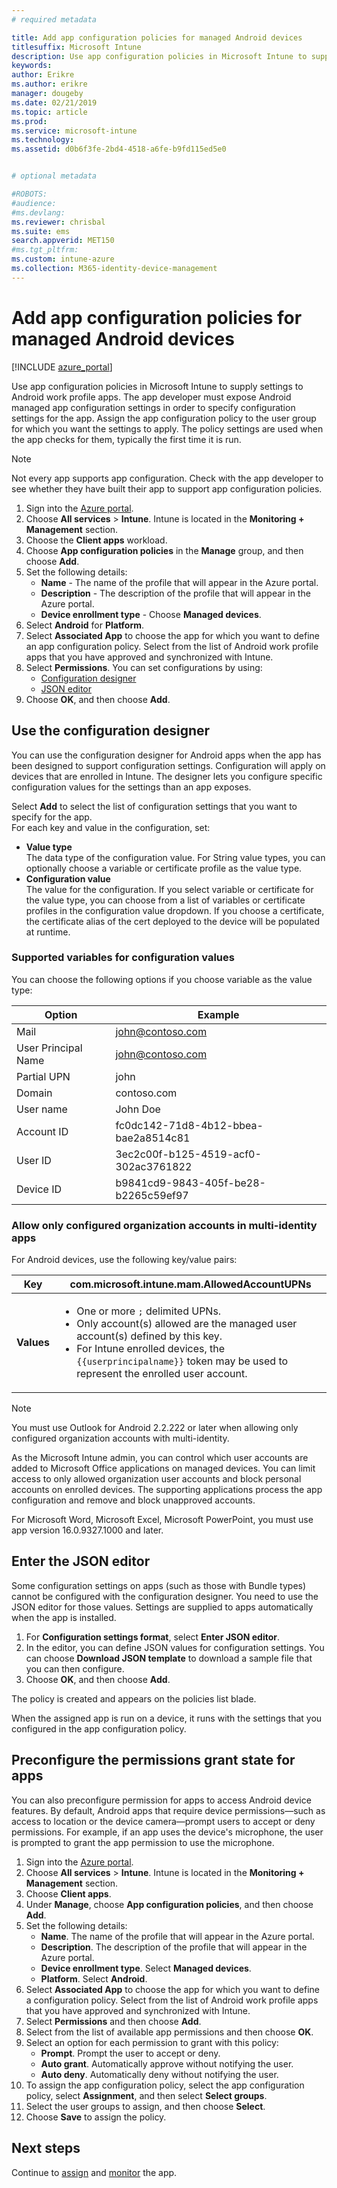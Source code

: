 ```yaml
---
# required metadata

title: Add app configuration policies for managed Android devices
titlesuffix: Microsoft Intune
description: Use app configuration policies in Microsoft Intune to supply settings when users run an Android work profile app.
keywords:
author: Erikre
ms.author: erikre
manager: dougeby
ms.date: 02/21/2019
ms.topic: article
ms.prod:
ms.service: microsoft-intune
ms.technology:
ms.assetid: d0b6f3fe-2bd4-4518-a6fe-b9fd115ed5e0


# optional metadata

#ROBOTS:
#audience:
#ms.devlang:
ms.reviewer: chrisbal
ms.suite: ems
search.appverid: MET150
#ms.tgt_pltfrm:
ms.custom: intune-azure
ms.collection: M365-identity-device-management
---
```


# Add app configuration policies for managed Android devices

[!INCLUDE [azure_portal](./includes/azure_portal.md)]

Use app configuration policies in Microsoft Intune to supply settings to Android work profile apps. The app developer must expose Android managed app configuration settings in order to specify configuration settings for the app. Assign the app configuration policy to the user group for which you want the settings to apply.  The policy settings are used when the app checks for them, typically the first time it is run.

> [!Note]  
> Not every app supports app configuration. Check with the app developer to see whether they have built their app to support app configuration policies.

1. Sign into the [Azure portal](https://portal.azure.com).
2. Choose **All services** > **Intune**. Intune is located in the **Monitoring + Management** section.
3. Choose the **Client apps** workload.
4. Choose **App configuration policies** in the **Manage** group, and then choose **Add**.
5. Set the following details:
    - **Name** - The name of the profile that will appear in the Azure portal.
    - **Description** - The  description of the profile that will appear in the Azure portal.
    - **Device enrollment type** - Choose **Managed devices**.
6. Select **Android** for **Platform**.
7. Select **Associated App** to choose the app for which you want to define an app configuration policy. Select from the list of Android work profile apps that you have approved and synchronized with Intune.
8. Select **Permissions**. You can set configurations by using:
    - [Configuration designer](#use-the-configuration-designer)
    - [JSON editor](#enter-the-json-editor)
9. Choose **OK**, and then choose **Add**.

## Use the configuration designer

You can use the configuration designer for Android apps when the app has been designed to support configuration settings. Configuration will apply on devices that are enrolled in Intune. The designer lets you configure specific configuration values for the settings than an app exposes.

Select **Add** to select the list of configuration settings that you want to specify for the app.  
For each key and value in the configuration, set:

  - **Value type**  
    The data type of the configuration value. For String value types, you can optionally choose a variable or certificate profile as the value type.
  - **Configuration value**  
    The value for the configuration. If you select variable or certificate for the value type, you can choose from a list of variables or certificate profiles in the configuration value dropdown.  If you choose a certificate, the certificate alias of the cert deployed to the device will be populated at runtime.
    
### Supported variables for configuration values

You can choose the following options if you choose variable as the value type:

| Option | Example |
|----|----|
| Mail | john@contoso.com |
| User Principal Name | john@contoso.com |
| Partial UPN | john |
| Domain | contoso.com |
| User name | John Doe |
| Account ID | fc0dc142-71d8-4b12-bbea-bae2a8514c81 |
| User ID | 3ec2c00f-b125-4519-acf0-302ac3761822 |
| Device ID | b9841cd9-9843-405f-be28-b2265c59ef97 |

### Allow only configured organization accounts in multi-identity apps 

For Android devices, use the following key/value pairs:

| **Key** | com.microsoft.intune.mam.AllowedAccountUPNs |
|--------|-------------------------------------------------------------------------------------------------------------------------------------------------------------------------------------------------------------------------------|
| **Values** | <ul><li>One or more <code>;</code> delimited UPNs.</li><li>Only account(s) allowed are the managed user account(s) defined by this key.</li><li> For Intune enrolled devices, the <code>{{userprincipalname}}</code> token may be used to represent the enrolled user account.</li></ul> |

   > [!NOTE]
   > You must use Outlook for Android 2.2.222 or later when allowing only configured organization accounts with multi-identity.<p></p>
   > As the Microsoft Intune admin, you can control which user accounts are added to Microsoft Office applications on managed devices. You can limit access to only allowed organization user accounts and block personal accounts on enrolled devices. The supporting applications process the app configuration and remove and block unapproved accounts.<p></p>
   > For Microsoft Word, Microsoft Excel, Microsoft PowerPoint, you must use app version 16.0.9327.1000 and later. 

## Enter the JSON editor

Some configuration settings on apps (such as those with Bundle types) cannot be configured with the configuration designer. You need to use the JSON editor for those values. Settings are supplied to apps automatically when the app is installed.

1. For **Configuration settings format**, select **Enter JSON editor**.
2. In the editor, you can define JSON values for configuration settings. You can choose **Download JSON template** to download a sample file that you can then configure.
3. Choose **OK**, and then choose **Add**.

The policy is created and appears on the policies list blade.

When the assigned app is run on a device, it runs with the settings that you configured in the app configuration policy.

## Preconfigure the permissions grant state for apps

You can also preconfigure permission for apps to access Android device features. By default, Android apps that require device permissions—such as access to location or the device camera—prompt users to accept or deny permissions. For example, if an app uses the device's microphone, the user is prompted to grant the app permission to use the microphone.

1. Sign into the [Azure portal](https://portal.azure.com).
2. Choose **All services** > **Intune**. Intune is located in the **Monitoring + Management** section.
3. Choose **Client apps**.
3. Under **Manage**, choose **App configuration policies**, and then choose **Add**.
4. Set the following details:
    - **Name**. The name of the profile that will appear in the Azure portal.
    - **Description**. The  description of the profile that will appear in the Azure portal.
    - **Device enrollment type**. Select **Managed devices**.
    - **Platform**. Select **Android**.
5. Select **Associated App** to choose the app for which you want to define a configuration policy. Select from the list of Android work profile apps that you have approved and synchronized with Intune.
6. Select **Permissions** and then choose **Add**.
7. Select from the list of available app permissions and then choose **OK**.
8. Select an option for each permission to grant with this policy:
    - **Prompt**. Prompt the user to accept or deny.
    - **Auto grant**. Automatically approve without notifying the user.
    - **Auto deny**. Automatically deny without notifying the user.
9. To assign the app configuration policy, select the app configuration policy, select **Assignment**, and then select **Select groups**.
10. Select the user groups to assign, and then choose **Select**.
11. Choose **Save** to assign the policy.

## Next steps

Continue to [assign](apps-deploy.md) and [monitor](apps-monitor.md) the app.

